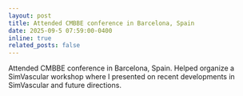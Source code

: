 ```yaml
---
layout: post
title: Attended CMBBE conference in Barcelona, Spain
date: 2025-09-5 07:59:00-0400
inline: true
related_posts: false
---
```

Attended CMBBE conference in Barcelona, Spain. Helped organize a SimVascular workshop where I presented on recent developments in SimVascular and future directions.